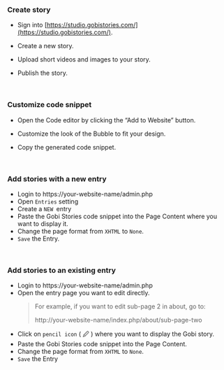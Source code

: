 ### Create story

- Sign into [https://studio.gobistories.com/](https://studio.gobistories.com/).

- Create a new story.

- Upload short videos and images to your story.

- Publish the story.

  <br />

### Customize code snippet

- Open the Code editor by clicking the “Add to Website” button.

- Customize the look of the Bubble to fit your design.

- Copy the generated code snippet.

<br />

### Add stories with a new entry

- Login to https://your-website-name/admin.php
- Open `Entries` setting
- Create a `NEW `entry
- Paste the Gobi Stories code snippet into the Page Content where you want to display it.
- Change the page format from `XHTML` to `None`.
- `Save` the Entry.

<br />

### Add stories to an existing entry

- Login to https://your-website-name/admin.php
- Open the entry page you want to edit directly.
  > For example, if you want to edit sub-page 2 in about, go to:
  >
  > http://your-website-name/index.php/about/sub-page-two
- Click on `pencil icon` ( &#x1F589; ) where you want to display the Gobi story.
- Paste the Gobi Stories code snippet into the Page Content.
- Change the page format from `XHTML` to `None`.
- `Save` the Entry

